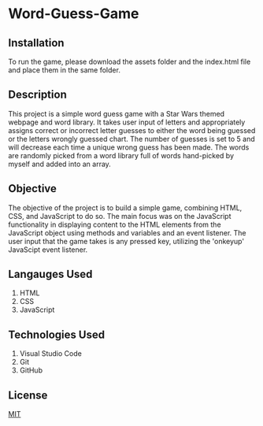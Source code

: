 # Word-Guess-Game

## Installation
To run the game, please download the assets folder and the index.html file and place them in the same folder.

## Description
This project is a simple word guess game with a Star Wars themed webpage and word library. It takes user input of letters and appropriately assigns correct or incorrect letter guesses to either the word being guessed or the letters wrongly guessed chart. The number of guesses is set to 5 and will decrease each time a unique wrong guess has been made. The words are randomly picked from a word library full of words hand-picked by myself and added into an array. 

## Objective
The objective of the project is to build a simple game, combining HTML, CSS, and JavaScript to do so. The main focus was on the JavaScript functionality in displaying content to the HTML elements from the JavaScript object using methods and variables and an event listener. The user input that the game takes is any pressed key, utilizing the 'onkeyup' JavaScipt event listener. 

## Langauges Used
1. HTML
2. CSS
3. JavaScript

## Technologies Used
1. Visual Studio Code
2. Git
3. GitHub

## License
[MIT](https://chosealicense.com/licenses/mit/)


